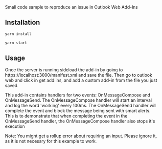 Small code sample to reproduce an issue in Outlook Web Add-Ins

## Installation

```bash
yarn install
```

```bash
yarn start
```

## Usage

Once the server is running sideload the add-in by going to https://localhost:3000/manifest.xml and save the file. Then go to outlook web and click in get add ins, and add a custom add-in from the file you just saved.

This add-in contains handlers for two events: OnMessageCompose and OnMessageSend. The OnMessageCompose handler will start an interval and log the word 'working' every 100ms. The OnMessageSend handler will complete the event and block the message being sent with smart alerts. This is to demonstrate that when completing the event in the OnMessageSend handler, the OnMessageCompose handler also stops it's execution

Note: You might get a rollup error about requiring an input. Please ignore it, as it is not necesary for this example to work.